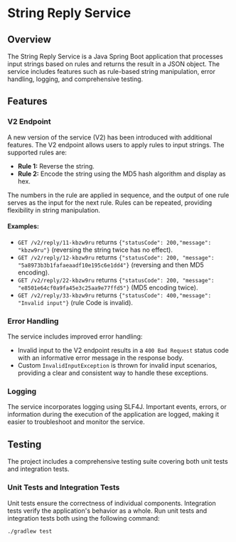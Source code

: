 # String Reply Service

## Overview

The String Reply Service is a Java Spring Boot application that processes input strings based on rules and returns the result in a JSON object. The service includes features such as rule-based string manipulation, error handling, logging, and comprehensive testing.

## Features

### V2 Endpoint

A new version of the service (V2) has been introduced with additional features. The V2 endpoint allows users to apply rules to input strings. The supported rules are:

- **Rule 1:** Reverse the string.
- **Rule 2:** Encode the string using the MD5 hash algorithm and display as hex.

The numbers in the rule are applied in sequence, and the output of one rule serves as the input for the next rule. Rules can be repeated, providing flexibility in string manipulation.

#### Examples:

- `GET /v2/reply/11-kbzw9ru` returns `{"statusCode": 200,"message": "kbzw9ru"}` (reversing the string twice has no effect).
- `GET /v2/reply/12-kbzw9ru` returns `{"statusCode": 200, "message": "5a8973b3b1fafaeaadf10e195c6e1dd4"}` (reversing and then MD5 encoding).
- `GET /v2/reply/22-kbzw9ru` returns `{"statusCode": 200, "message": "e8501e64cf0a9fa45e3c25aa9e77ffd5"}` (MD5 encoding twice).
- `GET /v2/reply/33-kbzw9ru` returns `{"statusCode": 400,"message": "Invalid input"}` (rule Code is invalid).
  
### Error Handling

The service includes improved error handling:

- Invalid input to the V2 endpoint results in a `400 Bad Request` status code with an informative error message in the response body.
- Custom `InvalidInputException` is thrown for invalid input scenarios, providing a clear and consistent way to handle these exceptions.

### Logging

The service incorporates logging using SLF4J. Important events, errors, or information during the execution of the application are logged, making it easier to troubleshoot and monitor the service.


## Testing

The project includes a comprehensive testing suite covering both unit tests and integration tests.


### Unit Tests and Integration Tests

Unit tests ensure the correctness of individual components. Integration tests verify the application's behavior as a whole. Run unit tests and integration tests both using the following command:

```bash
./gradlew test




